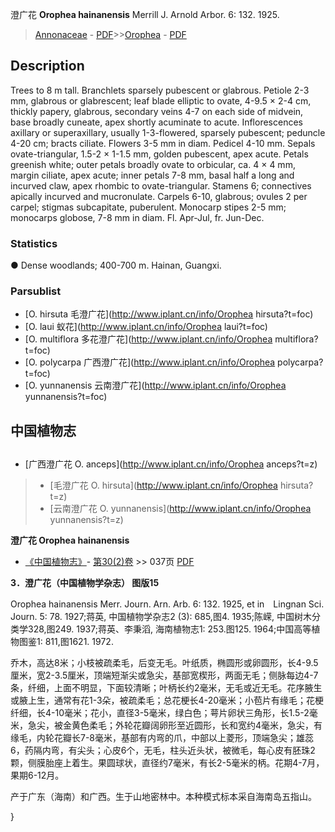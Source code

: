 澄广花 **Orophea hainanensis** Merrill J. Arnold Arbor. 6: 132. 1925.

> [Annonaceae](http://www.iplant.cn/info/Annonaceae?t=foc) - [PDF](http://www.iplant.cn/foc/pdf/Annonaceae.pdf)>>[Orophea](http://www.iplant.cn/info/Orophea?t=foc) - [PDF](http://www.iplant.cn/foc/pdf/Orophea.pdf)

## Description

Trees to 8 m tall. Branchlets sparsely pubescent or glabrous. Petiole 2-3 mm, glabrous or glabrescent; leaf blade elliptic to ovate, 4-9.5 × 2-4 cm, thickly papery, glabrous, secondary veins 4-7 on each side of midvein, base broadly cuneate, apex shortly acuminate to acute. Inflorescences axillary or superaxillary, usually 1-3-flowered, sparsely pubescent; peduncle 4-20 cm; bracts ciliate. Flowers 3-5 mm in diam. Pedicel 4-10 mm. Sepals ovate-triangular, 1.5-2 × 1-1.5 mm, golden pubescent, apex acute. Petals greenish white; outer petals broadly ovate to orbicular, ca. 4 × 4 mm, margin ciliate, apex acute; inner petals 7-8 mm, basal half a long and incurved claw, apex rhombic to ovate-triangular. Stamens 6; connectives apically incurved and mucronulate. Carpels 6-10, glabrous; ovules 2 per carpel; stigmas subcapitate, puberulent. Monocarp stipes 2-5 mm; monocarps globose, 7-8 mm in diam. Fl. Apr-Jul, fr. Jun-Dec.

### Statistics
● Dense woodlands; 400-700 m. Hainan, Guangxi.

### Parsublist

* [O.  hirsuta  毛澄广花](http://www.iplant.cn/info/Orophea hirsuta?t=foc)
* [O.  laui  蚁花](http://www.iplant.cn/info/Orophea laui?t=foc)
* [O.  multiflora  多花澄广花](http://www.iplant.cn/info/Orophea multiflora?t=foc)
* [O.  polycarpa  广西澄广花](http://www.iplant.cn/info/Orophea polycarpa?t=foc)
* [O.  yunnanensis  云南澄广花](http://www.iplant.cn/info/Orophea yunnanensis?t=foc)

## 中国植物志

## 
* [广西澄广花  O.  anceps](http://www.iplant.cn/info/Orophea anceps?t=z)
> * [毛澄广花  O.  hirsuta](http://www.iplant.cn/info/Orophea hirsuta?t=z)
> * [云南澄广花  O.  yunnanensis](http://www.iplant.cn/info/Orophea yunnanensis?t=z)

**澄广花 Orophea hainanensis**

* [《中国植物志》](http://www.iplant.cn/frps)- [第30(2)卷](http://www.iplant.cn/frps/vol/30(2)) >> 037页 [PDF](http://www.iplant.cn/frps/pdf/30(2)/037.pdf)

**3．澄广花（中国植物学杂志） 图版15**

Orophea hainanensis Merr. Journ. Arn. Arb. 6: 132. 1925, et in　Lingnan Sci. Journ. 5: 78. 1927;蒋英, 中国植物学杂志2 (3): 685,图4. 1935;陈嵘, 中国树木分类学328,图249. 1937;蒋英、李秉滔, 海南植物志1: 253.图125. 1964;中国高等植物图鉴1: 811,图1621. 1972.

乔木，高达8米；小枝被疏柔毛，后变无毛。叶纸质，椭圆形或卵圆形，长4-9.5厘米，宽2-3.5厘米，顶端短渐尖或急尖，基部宽楔形，两面无毛；侧脉每边4-7条，纤细，上面不明显，下面较清晰；叶柄长约2毫米，无毛或近无毛。花序腋生或腋上生，通常有花1-3朵，被疏柔毛；总花梗长4-20毫米；小苞片有缘毛；花梗纤细，长4-10毫米；花小，直径3-5毫米，绿白色；萼片卵状三角形，长1.5-2毫米，急尖，被金黄色柔毛；外轮花瓣阔卵形至近圆形，长和宽约4毫米，急尖，有缘毛，内轮花瓣长7-8毫米，基部有内弯的爪，中部以上菱形，顶端急尖；雄蕊6，药隔内弯，有尖头；心皮6个，无毛，柱头近头状，被微毛，每心皮有胚珠2颗，侧膜胎座上着生。果圆球状，直径约7毫米，有长2-5毫米的柄。花期4-7月，果期6-12月。

产于广东（海南）和广西。生于山地密林中。本种模式标本采自海南岛五指山。

}